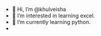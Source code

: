 - 👋 Hi, I’m @khulveisha
- 👀 I’m interested in learning excel.
- 🌱 I’m currently learning python.
- 


<!---
khulveisha/khulveisha is a ✨ special ✨ repository because its `README.md` (this file) appears on your GitHub profile.
You can click the Preview link to take a look at your changes.
--->
